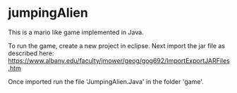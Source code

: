 # jumpingAlien
This is a mario like game implemented in Java.

To run the game, create a new project in eclipse.
Next import the jar file as described here: https://www.albany.edu/faculty/jmower/geog/gog692/ImportExportJARFiles.htm

Once imported run the file 'JumpingAlien.Java' in the folder 'game'.
